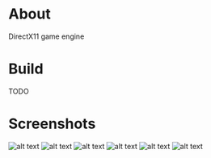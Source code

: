 # About
DirectX11 game engine

# Build
TODO

# Screenshots
![alt text](https://github.com/DimaSkup/DoorsEngineScreenshots/blob/master/1.jpg)
![alt text](https://github.com/DimaSkup/DoorsEngineScreenshots/blob/master/2.jpg)
![alt text](https://github.com/DimaSkup/DoorsEngineScreenshots/blob/master/3.jpg)
![alt text](https://github.com/DimaSkup/DoorsEngineScreenshots/blob/master/4.jpg)
![alt text](https://github.com/DimaSkup/DoorsEngineScreenshots/blob/master/5.jpg)
![alt text](https://github.com/DimaSkup/DoorsEngineScreenshots/blob/master/6.jpg)
